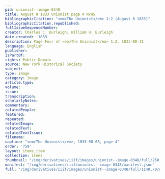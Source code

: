 ```yaml
---
pid: unionist--image-0348
title: August 8 1833 Unionist page 4 NYHS
bibliographicCitation: "<em>The Unionist</em> 1:2 (August 8 1833)"
bibliographicCitation.republished: 
fullIssueSequenceNumber: 
creator: Charles C. Burleigh; William H. Burleigh
date.created: '1833'
description: Page Four of <em>The Unionist</em> 1:2, 1833-08-11
language: English
publisher: 
IsPartOf: 
rights: Public Domain
source: New York Historical Society
subject: 
type: image
category: Image
article.type: 
volume: 
issue: 
transcription: 
scholarlyNotes: 
commentary: 
relatedPeople: 
featured: 
repeated: 
relatedImage: 
relatedText: 
relatedTextIssue: 
filename: 
caption: "<em>The Unionist</em>, 1833-08-08, page 4"
order: '759'
layout: items_item
collection: items
thumbnail: "/img/derivatives/iiif/images/unionist--image-0348/full/250,/0/default.jpg"
manifest: "/img/derivatives/iiif/unionist--image-0348/manifest.json"
full: "/img/derivatives/iiif/images/unionist--image-0348/full/1140,/0/default.jpg"
---
```

